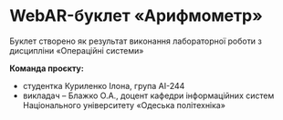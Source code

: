 # WebAR-буклет «Арифмометр»
Буклет створено як результат виконання лабораторної роботи з дисципліни
«Операційні системи» 

**Команда проєкту:** 
- студентка Куриленко Ілона, група АІ-244 
- викладач – Блажко О.А., доцент кафедри інформаційних систем Національного університету «Одеська політехніка»


